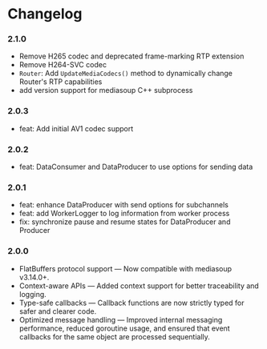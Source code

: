 # Changelog

### 2.1.0
- Remove H265 codec and deprecated frame-marking RTP extension
- Remove H264-SVC codec
- `Router`: Add `UpdateMediaCodecs()` method to dynamically change Router's RTP capabilities
- add version support for mediasoup C++ subprocess

### 2.0.3

- feat: Add initial AV1 codec support

### 2.0.2

- feat: DataConsumer and DataProducer to use options for sending data

### 2.0.1

- feat: enhance DataProducer with send options for subchannels
- feat: add WorkerLogger to log information from worker process
- fix: synchronize pause and resume states for DataProducer and Producer

### 2.0.0

- FlatBuffers protocol support — Now compatible with mediasoup v3.14.0+.
- Context-aware APIs — Added context support for better traceability and logging.
- Type-safe callbacks — Callback functions are now strictly typed for safer and clearer code.
- Optimized message handling — Improved internal messaging performance, reduced goroutine usage, and ensured that event callbacks for the same object are processed sequentially.
